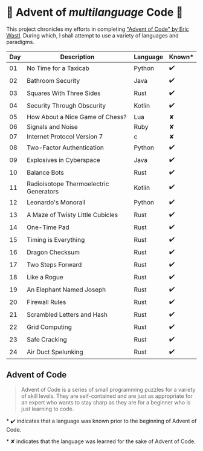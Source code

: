 # :christmas_tree: Advent of *multilanguage* Code :christmas_tree:

This project chronicles my efforts in completing ["Advent of Code" by Eric Wastl](http://adventofcode.com/2016).
During which, I shall attempt to use a variety of languages and paradigms.

| Day | Description                            | Language | Known* |
| --- | -------------------------------------- | -------- | ------ |
| 01  | No Time for a Taxicab                  | Python   | ✔️      |
| 02  | Bathroom Security                      | Java     | ✔️      |
| 03  | Squares With Three Sides               | Rust     | ✔️      |
| 04  | Security Through Obscurity             | Kotlin   | ✔️      |
| 05  | How About a Nice Game of Chess?        | Lua      | ✘      |
| 06  | Signals and Noise                      | Ruby     | ✘      |
| 07  | Internet Protocol Version 7            | c        | ✘      |
| 08  | Two-Factor Authentication              | Python   | ✔️      |
| 09  | Explosives in Cyberspace               | Java     | ✔️      |
| 10  | Balance Bots                           | Rust     | ✔️      |
| 11  | Radioisotope Thermoelectric Generators | Kotlin   | ✔️      |
| 12  | Leonardo's Monorail                    | Python   | ✔️      |
| 13  | A Maze of Twisty Little Cubicles       | Rust     | ✔️      |
| 14  | One-Time Pad                           | Rust     | ✔️      |
| 15  | Timing is Everything                   | Rust     | ✔️      |
| 16  | Dragon Checksum                        | Rust     | ✔️      |
| 17  | Two Steps Forward                      | Rust     | ✔️      |
| 18  | Like a Rogue                           | Rust     | ✔️      |
| 19  | An Elephant Named Joseph               | Rust     | ✔️      |
| 20  | Firewall Rules                         | Rust     | ✔️      |
| 21  | Scrambled Letters and Hash             | Rust     | ✔️      |
| 22  | Grid Computing                         | Rust     | ✔️      |
| 23  | Safe Cracking                          | Rust     | ✔️      |
| 24  | Air Duct Spelunking                    | Rust     | ✔️      |

## Advent of Code

>Advent of Code is a series of small programming puzzles for a variety of skill levels. They are self-contained and are just as appropriate for an expert who wants to stay sharp as they are for a beginner who is just learning to code.

\* ✔️ indicates that a language was known prior to the beginning of Advent of Code.

\* ✘ indicates that the language was learned for the sake of Advent of Code.
